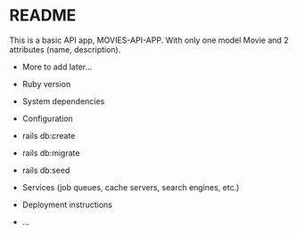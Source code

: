 # README

This is a basic API app, MOVIES-API-APP. With only one model Movie and 2 attributes (name, description).

* More to add later... 

* Ruby version

* System dependencies

* Configuration

* rails db:create

* rails db:migrate

* rails db:seed

* Services (job queues, cache servers, search engines, etc.)

* Deployment instructions

* ...
